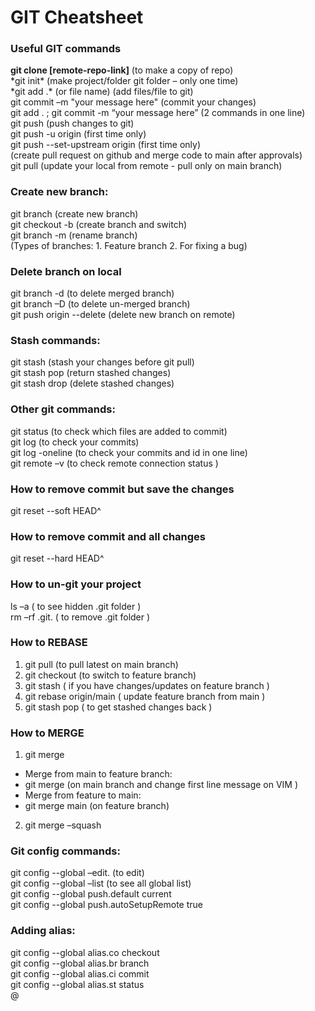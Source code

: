 # GIT Cheatsheet

### Useful GIT commands

**git clone [remote-repo-link]** (to make a copy of repo)  
*git init\* (make project/folder git folder – only one time)  
*git add .\* (or file name) (add files/file to git)  
git commit –m "your message here" (commit your changes)  
git add . ; git commit -m “your message here” (2 commands in one line)  
git push (push changes to git)  
git push -u origin <main-or-feature-branch-name> (first time only)  
git push --set-upstream origin <main-or-branch> (first time only)  
(create pull request on github and merge code to main after approvals)  
git pull (update your local from remote - pull only on main branch)

### Create new branch:

git branch <new-branch-name> (create new branch)  
git checkout -b <new-branch-name> (create branch and switch)  
git branch -m <new-branch-name> (rename branch)  
(Types of branches: 1. Feature branch 2. For fixing a bug)

### Delete branch on local

git branch -d <branch-name> (to delete merged branch)  
git branch –D <branch-name> (to delete un-merged branch)  
git push origin --delete <new-branch-name> (delete new branch on remote)

### Stash commands:

git stash (stash your changes before git pull)  
git stash pop (return stashed changes)  
git stash drop (delete stashed changes)

### Other git commands:

git status (to check which files are added to commit)  
git log (to check your commits)  
git log -oneline (to check your commits and id in one line)  
git remote –v (to check remote connection status )

### How to remove commit but save the changes

git reset --soft HEAD^

### How to remove commit and all changes

git reset --hard HEAD^

### How to un-git your project

ls –a ( to see hidden .git folder )  
rm –rf .git. ( to remove .git folder )

### How to REBASE

1. git pull (to pull latest on main branch)
2. git checkout <branch-name> (to switch to feature branch)
3. git stash ( if you have changes/updates on feature branch )
4. git rebase origin/main ( update feature branch from main )
5. git stash pop ( to get stashed changes back )

### How to MERGE

1. git merge

- Merge from main to feature branch:
- git merge <feature-branch> (on main branch and change first line message on VIM )
- Merge from feature to main:
- git merge main (on feature branch)

2. git merge –squash

### Git config commands:

git config --global –edit. (to edit)  
git config --global –list (to see all global list)  
git config --global push.default current  
git config --global push.autoSetupRemote true

### Adding alias:

git config --global alias.co checkout  
git config --global alias.br branch  
git config --global alias.ci commit  
git config --global alias.st status  
@
